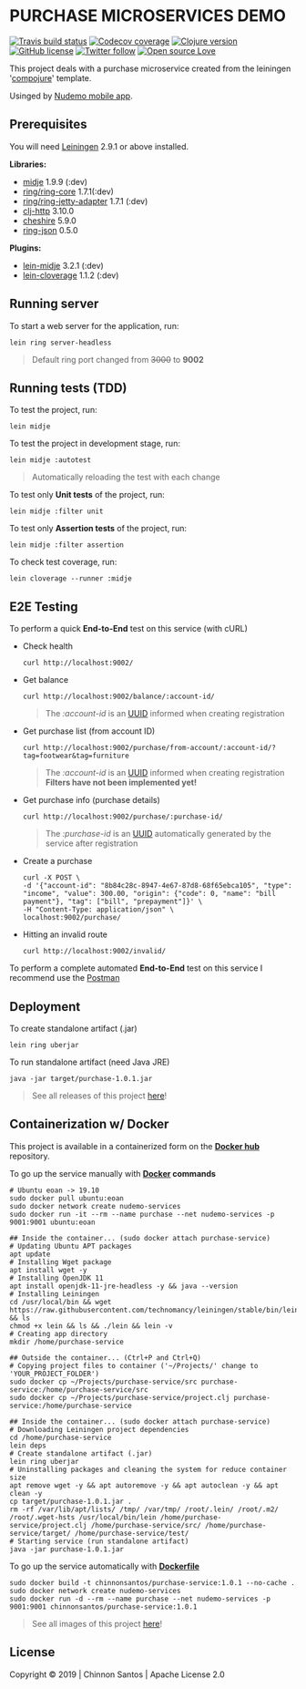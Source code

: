 # PURCHASE MICROSERVICES DEMO

[![Travis build status](https://img.shields.io/travis/chinnonsantos/purchase-service/master?logo=travis)](https://travis-ci.org/chinnonsantos/purchase-service) [![Codecov coverage](https://codecov.io/gh/chinnonsantos/purchase-service/branch/master/graph/badge.svg)](https://codecov.io/gh/chinnonsantos/purchase-service) [![Clojure version](https://img.shields.io/badge/clojure-v1.10.0-blueviolet?logo=clojure)](https://clojure.org/) [![GitHub license](https://img.shields.io/github/license/chinnonsantos/purchase-service?logo=apache)](http://www.apache.org/licenses/) [![Twitter follow](https://img.shields.io/twitter/follow/chinnonsantos?label=follow&style=flat&logo=twitter)](https://twitter.com/intent/follow?screen_name=chinnonsantos) [![Open source Love](https://badges.frapsoft.com/os/v2/open-source.svg?v=103)](https://github.com/ellerbrock/open-source-badges/)

This project deals with a purchase microservice created from the leiningen '[compojure][]' template.

Usinged by [Nudemo mobile app][].

## Prerequisites

You will need [Leiningen][] 2.9.1 or above installed.

**Libraries:**

- [midje][] 1.9.9 (:dev)
- [ring/ring-core][] 1.7.1(:dev)
- [ring/ring-jetty-adapter][] 1.7.1 (:dev)
- [clj-http][] 3.10.0
- [cheshire][] 5.9.0
- [ring-json][] 0.5.0

**Plugins:**

- [lein-midje][] 3.2.1 (:dev)
- [lein-cloverage][] 1.1.2 (:dev)

[compojure]: https://github.com/weavejester/compojure
[leiningen]: https://github.com/technomancy/leiningen
[midje]: https://clojars.org/midje
[ring/ring-core]: https://clojars.org/ring/ring-core
[ring/ring-jetty-adapter]: https://clojars.org/ring/ring-jetty-adapter
[clj-http]: https://clojars.org/clj-http
[cheshire]: https://clojars.org/cheshire
[ring-json]: https://clojars.org/ring/ring-json
[lein-midje]: https://clojars.org/lein-midje
[lein-cloverage]: https://clojars.org/lein-cloverage
[Nudemo mobile app]: https://github.com/chinnonsantos/nudemo/releases

## Running server

To start a web server for the application, run:

    lein ring server-headless

> Default ring port changed from ~~3000~~ to **9002**

## Running tests (TDD)

To test the project, run:

    lein midje

To test the project in development stage, run:

    lein midje :autotest

> Automatically reloading the test with each change

To test only **Unit tests** of the project, run:

    lein midje :filter unit

To test only **Assertion tests** of the project, run:

    lein midje :filter assertion

To check test coverage, run:

    lein cloverage --runner :midje

## E2E Testing

To perform a quick **End-to-End** test on this service (with cURL)

- Check health

      curl http://localhost:9002/

- Get balance

      curl http://localhost:9002/balance/:account-id/

  > The _:account-id_ is an [UUID][] informed when creating registration

[UUID]: https://en.wikipedia.org/wiki/Universally_unique_identifier

- Get purchase list (from account ID)

      curl http://localhost:9002/purchase/from-account/:account-id/?tag=footwear&tag=furniture

  > The _:account-id_ is an [UUID][] informed when creating registration
  > **Filters have not been implemented yet!**

- Get purchase info (purchase details)

      curl http://localhost:9002/purchase/:purchase-id/

  > The _:purchase-id_ is an [UUID][] automatically generated by the service after registration

- Create a purchase

      curl -X POST \
      -d '{"account-id": "8b84c28c-8947-4e67-87d8-68f65ebca105", "type": "income", "value": 300.00, "origin": {"code": 0, "name": "bill payment"}, "tag": ["bill", "prepayment"]}' \
      -H "Content-Type: application/json" \
      localhost:9002/purchase/

- Hitting an invalid route

      curl http://localhost:9002/invalid/

To perform a complete automated **End-to-End** test on this service I recommend use the [Postman][]

[Postman]: https://www.getpostman.com/

## Deployment

To create standalone artifact (.jar)

    lein ring uberjar

To run standalone artifact (need Java JRE)

    java -jar target/purchase-1.0.1.jar

> See all releases of this project [here][]!

[here]: https://github.com/chinnonsantos/purchase-service/releases

## Containerization w/ Docker

This project is available in a containerized form on the **[Docker hub][]** repository.

To go up the service manually with **[Docker][] commands**

    # Ubuntu eoan -> 19.10
    sudo docker pull ubuntu:eoan
    sudo docker network create nudemo-services
    sudo docker run -it --rm --name purchase --net nudemo-services -p 9001:9001 ubuntu:eoan

    ## Inside the container... (sudo docker attach purchase-service)
    # Updating Ubuntu APT packages
    apt update
    # Installing Wget package
    apt install wget -y
    # Installing OpenJDK 11
    apt install openjdk-11-jre-headless -y && java --version
    # Installing Leiningen
    cd /usr/local/bin && wget https://raw.githubusercontent.com/technomancy/leiningen/stable/bin/lein && ls
    chmod +x lein && ls && ./lein && lein -v
    # Creating app directory
    mkdir /home/purchase-service

    ## Outside the container... (Ctrl+P and Ctrl+Q)
    # Copying project files to container ('~/Projects/' change to 'YOUR_PROJECT_FOLDER')
    sudo docker cp ~/Projects/purchase-service/src purchase-service:/home/purchase-service/src
    sudo docker cp ~/Projects/purchase-service/project.clj purchase-service:/home/purchase-service

    ## Inside the container... (sudo docker attach purchase-service)
    # Downloading Leiningen project dependencies
    cd /home/purchase-service
    lein deps
    # Create standalone artifact (.jar)
    lein ring uberjar
    # Uninstalling packages and cleaning the system for reduce container size
    apt remove wget -y && apt autoremove -y && apt autoclean -y && apt clean -y
    cp target/purchase-1.0.1.jar .
    rm -rf /var/lib/apt/lists/ /tmp/ /var/tmp/ /root/.lein/ /root/.m2/ /root/.wget-hsts /usr/local/bin/lein /home/purchase-service/project.clj /home/purchase-service/src/ /home/purchase-service/target/ /home/purchase-service/test/
    # Starting service (run standalone artifact)
    java -jar purchase-1.0.1.jar

To go up the service automatically with **[Dockerfile][]**

    sudo docker build -t chinnonsantos/purchase-service:1.0.1 --no-cache .
    sudo docker network create nudemo-services
    sudo docker run -d --rm --name purchase --net nudemo-services -p 9001:9001 chinnonsantos/purchase-service:1.0.1

> See all images of this project [here][1]!

[Docker hub]: https://hub.docker.com/
[Docker]: https://docs.docker.com/
[Dockerfile]: https://docs.docker.com/engine/reference/builder/
[1]: https://hub.docker.com/r/chinnonsantos/purchase-service/tags

## License

Copyright © 2019 | Chinnon Santos | Apache License 2.0
